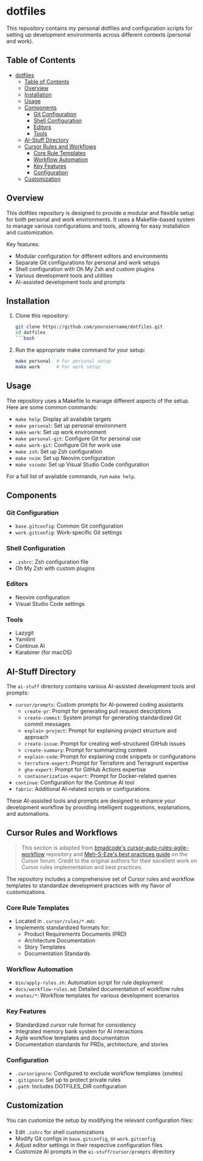 # dotfiles

This repository contains my personal dotfiles and configuration scripts for setting up development environments across different contexts (personal and work).

## Table of Contents

- [dotfiles](#dotfiles)
  - [Table of Contents](#table-of-contents)
  - [Overview](#overview)
  - [Installation](#installation)
  - [Usage](#usage)
  - [Components](#components)
    - [Git Configuration](#git-configuration)
    - [Shell Configuration](#shell-configuration)
    - [Editors](#editors)
    - [Tools](#tools)
  - [AI-Stuff Directory](#ai-stuff-directory)
  - [Cursor Rules and Workflows](#cursor-rules-and-workflows)
    - [Core Rule Templates](#core-rule-templates)
    - [Workflow Automation](#workflow-automation)
    - [Key Features](#key-features)
    - [Configuration](#configuration)
  - [Customization](#customization)

## Overview

This dotfiles repository is designed to provide a modular and flexible setup for both personal and work environments. It uses a Makefile-based system to manage various configurations and tools, allowing for easy installation and customization.

Key features:

- Modular configuration for different editors and environments
- Separate Git configurations for personal and work setups
- Shell configuration with Oh My Zsh and custom plugins
- Various development tools and utilities
- AI-assisted development tools and prompts

## Installation

1. Clone this repository:

   ```bash
   git clone https://github.com/yourusername/dotfiles.git
   cd dotfiles
   ```bash

2. Run the appropriate make command for your setup:

   ```bash
   make personal  # For personal setup
   make work      # For work setup
   ```

## Usage

The repository uses a Makefile to manage different aspects of the setup. Here are some common commands:

- `make help`: Display all available targets
- `make personal`: Set up personal environment
- `make work`: Set up work environment
- `make personal-git`: Configure Git for personal use
- `make work-git`: Configure Git for work use
- `make zsh`: Set up Zsh configuration
- `make nvim`: Set up Neovim configuration
- `make vscode`: Set up Visual Studio Code configuration

For a full list of available commands, run `make help`.

## Components

### Git Configuration

- `base.gitconfig`: Common Git configuration
- `work.gitconfig`: Work-specific Git settings

### Shell Configuration

- `.zshrc`: Zsh configuration file
- Oh My Zsh with custom plugins

### Editors

- Neovim configuration
- Visual Studio Code settings

### Tools

- Lazygit
- Yamllint
- Continue AI
- Karabiner (for macOS)

## AI-Stuff Directory

The `ai-stuff` directory contains various AI-assisted development tools and prompts:

- `cursor/prompts`: Custom prompts for AI-powered coding assistants
  - `create-pr`: Prompt for generating pull request descriptions
  - `create-commit`: System prompt for generating standardized Git commit messages
  - `explain-project`: Prompt for explaining project structure and approach
  - `create-issue`: Prompt for creating well-structured GitHub issues
  - `create-summary`: Prompt for summarizing content
  - `explain-code`: Prompt for explaining code snippets or configurations
  - `terraform-expert`: Prompt for Terraform and Terragrunt expertise
  - `gha-expert`: Prompt for GitHub Actions expertise
  - `containerization-expert`: Prompt for Docker-related queries
- `continue`: Configuration for the Continue AI tool
- `fabric`: Additional AI-related scripts or configurations

These AI-assisted tools and prompts are designed to enhance your development workflow by providing intelligent suggestions, explanations, and automations.

## Cursor Rules and Workflows

> This section is adapted from [bmadcode's cursor-auto-rules-agile-workflow](https://github.com/bmadcode/cursor-auto-rules-agile-workflow) repository and [Meh-S-Eze's best practices guide](https://forum.cursor.com/t/my-best-practices-for-mdc-rules-and-troubleshooting/50526/3) on the Cursor forum. Credit to the original authors for their excellent work on Cursor rules implementation and best practices.

The repository includes a comprehensive set of Cursor rules and workflow templates to standardize development practices with my flavor of customizations.

### Core Rule Templates

- Located in `.cursor/rules/*.mdc`
- Implements standardized formats for:
  - Product Requirements Documents (PRD)
  - Architecture Documentation
  - Story Templates
  - Documentation Standards

### Workflow Automation

- `bin/apply-rules.sh`: Automation script for rule deployment
- `docs/workflow-rules.md`: Detailed documentation of workflow rules
- `xnotes/*`: Workflow templates for various development scenarios

### Key Features

- Standardized cursor rule format for consistency
- Integrated memory bank system for AI interactions
- Agile workflow templates and documentation
- Documentation standards for PRDs, architecture, and stories

### Configuration

- `.cursorignore`: Configured to exclude workflow templates (xnotes)
- `.gitignore`: Set up to protect private rules
- `.path`: Includes DOTFILES_DIR configuration

## Customization

You can customize the setup by modifying the relevant configuration files:

- Edit `.zshrc` for shell customizations
- Modify Git configs in `base.gitconfig`, or `work.gitconfig`
- Adjust editor settings in their respective configuration files
- Customize AI prompts in the `ai-stuff/cursor/prompts` directory
